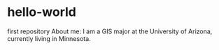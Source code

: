 # hello-world
first repository
About me:
I am a GIS major at the University of Arizona, currently living in Minnesota. 
